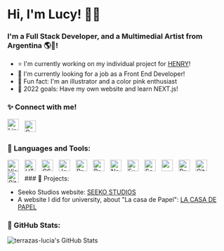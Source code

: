 # Hi, I'm Lucy! 👋🏻

### I'm a Full Stack Developer, and a Multimedial Artist from Argentina 🌎💖!

- ⭐ I'm currently working on my individual project for [HENRY][henry]!
- 📌 I'm currently looking for a job as a Front End Developer!
- 🎀 Fun fact: I'm an illustrator and a color pink enthusiast
- 🥳 2022 goals: Have my own website and learn NEXT.js!

### ✨ Connect with me!

[<img align="left" alt="Linkedin" width="26px" src="https://cdn.jsdelivr.net/gh/devicons/devicon/icons/linkedin/linkedin-original.svg" style="padding-right:10px;" />][linkedin]
[<img align="left" alt="Gmail" width="26px" style="padding-top:4px; padding-right:10px;" src="https://upload.wikimedia.org/wikipedia/commons/7/7e/Gmail_icon_%282020%29.svg"/>][gmail]

<br/>
<br/>

### 📍 Languages and Tools:

<img align="left" alt="Visual Studio Code" width="26px" src="https://cdn.jsdelivr.net/gh/devicons/devicon/icons/vscode/vscode-original.svg" style="padding-right:10px;" />
<img align="left" alt="HTML5" width="26px" src="https://cdn.jsdelivr.net/gh/devicons/devicon/icons/html5/html5-original.svg" style="padding-right:10px;" />
<img align="left" alt="CSS3" width="26px" src="https://cdn.jsdelivr.net/gh/devicons/devicon/icons/css3/css3-original.svg" style="padding-right:10px;" />
<img align="left" alt="JavaScript" width="26px" src="https://cdn.jsdelivr.net/gh/devicons/devicon/icons/javascript/javascript-original.svg" style="padding-right:10px;" />
<img align="left" alt="React" width="26px" src="https://cdn.jsdelivr.net/gh/devicons/devicon/icons/react/react-original.svg" style="padding-right:10px;" />
<img align="left" alt="Redux" width="26px" src="https://cdn.jsdelivr.net/gh/devicons/devicon/icons/redux/redux-original.svg" style="padding-right:10px;" />
<img align="left" alt="Node.js" width="26px" src="https://cdn.jsdelivr.net/gh/devicons/devicon/icons/nodejs/nodejs-original.svg" style="padding-right:10px;" />
<img align="left" alt="Express" width="26px" src="https://cdn.jsdelivr.net/gh/devicons/devicon/icons/express/express-original.svg" style="padding-right:10px;" />
<img align="left" alt="Sequelize" width="26px" src="https://cdn.jsdelivr.net/gh/devicons/devicon/icons/sequelize/sequelize-original.svg" style="padding-right:10px;" />
<img align="left" alt="" width="26px" src="https://cdn.jsdelivr.net/gh/devicons/devicon/icons/postgresql/postgresql-original.svg" style="padding-right:10px;" />
<img align="left" alt="Processing" width="26px" src="https://cdn.jsdelivr.net/gh/devicons/devicon/icons/processing/processing-original.svg" style="padding-right:10px;" />
<img align="left" alt="Git" width="26px" src="https://cdn.jsdelivr.net/gh/devicons/devicon/icons/git/git-original.svg" style="padding-right:10px;" />
<img align="left" alt="GitHub" width="26px" src="https://user-images.githubusercontent.com/3369400/139447912-e0f43f33-6d9f-45f8-be46-2df5bbc91289.png" style="padding-right:10px;" />

<br/>
<br/>
### 🚀 Projects:

- Seeko Studios website: [SEEKO STUDIOS][seekostudios]
- A website I did for university, about "La casa de Papel": [LA CASA DE PAPEL][lacasadepapel]


### 🔹 GitHub Stats:
<img align="left" alt="terrazas-lucia's GitHub Stats" src="https://github-readme-stats.vercel.app/api?username=terrazas-lucia&show_icons=true&hide_border=false&title_color=ff652f&icon_color=FFE400&bg_color=09131B&text_color=ffffff&border_color=0c1a25" />


[henry]: https://www.soyhenry.com
[linkedin]: https://www.linkedin.com/in/luciabelenterrazas
[seekostudios]: https://proyecto-seeko.vercel.app
[lacasadepapel]: https://tp2-informatica.vercel.app
[gmail]: mailto:luciabelenterrazas@gmail.com